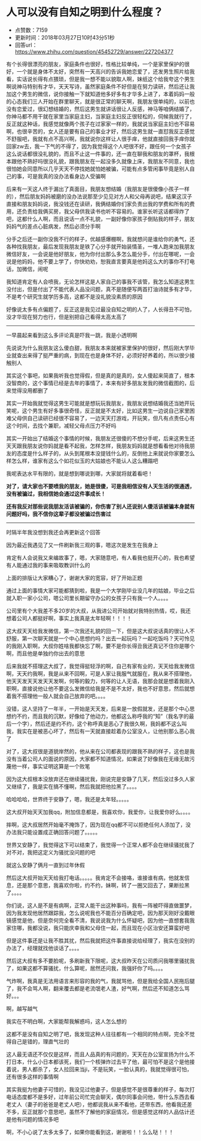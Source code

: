 # 人可以没有自知之明到什么程度？
- 点赞数：7159
- 更新时间：2018年03月27日10时43分51秒
- 回答url：https://www.zhihu.com/question/45452729/answer/227204377
<body>
 <p data-pid="fZMVyFRB">有个长得很漂亮的朋友，家庭条件也很好，性格比较单纯，一个是家里保护的很好，一个就是身体不太好，突然有一天高兴的告诉我她恋爱了，还发男生照片给我看，实话说长得有点猥琐，但是我一想不能以貌取人啊，妹纸这个给我夸这个男生啊说神马特别有才华，天天写诗，虽然家庭条件不好但是在努力读研，然后还让我加这个男生的微信，说你接触一下就知道他多好多有才华多上进了，本着妈妈一般的心态我们三人开始在群里聊天，就是很正常的聊天啊，我朋友很单纯的，以前也没有恋爱过，很幻想结婚的，然后这男生就讲话很让人反感，神马等咱俩结婚了，你神马都不用干就在家里当家庭主妇，当家庭主妇反正很轻松的，伺候我就行了，反正就这种话，我感觉就像两个孩子在过家家一样的，我就说当家庭主妇也不容易啊，也很辛苦的，女人还是要有自己的事业才好，然后这男生就一直怼我反正感觉不舒服吧，我就有点不高兴啊，我就说你这样让人很手痒，他就直接回我手痒你就回家zw去，我一下气的不得了，因为我觉得这个人吧很不好，跟任何一个女孩子这么说话都很没礼貌的，而且不止这一件事的，还一直在聊我和朋友的罩杯，我根本跟他不熟好吗很没礼貌，跟我朋友在一起没多久就像上床，我朋友不同意，我也很怕她会同意所以几乎天天不停找她就怕她被骗，可能有点多管闲事毕竟是别人自己的事，可是我真的没办法看身边人受骗啊</p>
 <p data-pid="5T4TPsRW">后来有一天这人终于漏出了真面目，我朋友想结婚（我朋友是很傻像小孩子一样的），然后朋友妈妈被磨的没办法说那至少见见对方人和父母再说吧，结果这汉子直接和朋友妈妈说，我没钱还在读研，我俩结婚你们家负责出我的学费和所有的费用，还负责给我俩买房，我父母供我读书也听不容易的。谁家长听这话都得炸了吧，这都什么人啊，而且说话一点不礼貌，一副好像你家孩子倒贴我的样子，朋友妈妈气的差点心脏病发，然后必须分手啊</p>
 <p data-pid="47SRlVFW">分手之后还一副你没我不行的样子，优越感爆棚啊，我就想问是谁给你的勇气，还各种找我朋友，最后发现我朋友是铁了心分手就开始装情圣，一堆人跑来加我朋友微信好友，一会说是他好朋友，他为你付出那么多怎么能分手，付出在哪呢，一会说是他妈妈，他不要上学了，你快劝劝，恕我直言要真是他妈这么大的事你不打电话，加微信，闹呢</p>
 <p data-pid="udGGWjBN">我知道肯定有人会喷我，无论怎样这是人家自己的事我不该管，我怎么知道这男生没付出，但是付出了不能代表人品没问题，真不是随便写两首打油诗就多有才华，不是考个研究生就学历多高，这都不是没礼貌没素质的原因</p>
 <p data-pid="Ls-fIe-w">好像说太多有点偏题了，反正这是我见过最没自知之明的人了，人长得丑不可怕，没才华现在努力也行，但是别把自己看得太高太高了</p>
 <hr>
 <p data-pid="cSV3K8Eh">一早晨起来看到这么多评论真是吓我一跳，我是小透明啊</p>
 <p data-pid="7JySdIZq">先说说为什么我朋友这么傻白甜，我朋友本来就被家里保护的很好，然后刚大学毕业就查出来得了挺严重的病，到现在也是身体不好，必须好好养着的，所以很少接触别人</p>
 <p data-pid="kQGGpNBh">其实这个事吧，如果我听我也觉得假，但是真的是真的，女人傻起来简直了，根本没智商的，这个事情已经是去年的事情了，本来有好多朋友发我的微信截图的，后来觉得没用都删了</p>
 <p data-pid="Yiev61pf">其实一开始我就觉得这男生可能就是想玩玩我朋友，我朋友说想结婚我还当她开玩笑呢，这个男生有好多事很奇怪，反正就是不太好，比如这男生一边说自己家里困难父母供自己读研已经很不容易了，一边天天打游戏，开玩笑，但凡有点责任心有这个时间，去找个兼职，减轻父母点压力不好吗</p>
 <p data-pid="XqJXM7GS">其实一开始出了结婚这个事情的时候，我朋友还很傻的不想分手呢，后来这男生还天天跟我朋友说你妈就是看不起我，怎样怎样，我朋友妈妈就是想看看他对待我朋友的态度是什么样子的，从头到尾根本没提钱什么的，反倒他上来就说你家要怎么样怎么样，谁家有这么个如花似玉的大姑娘也不能认人这么糟蹋吧</p>
 <p data-pid="7JT0cWr3">我呢表达水平有限的，就是想到哪说到哪，大家就将就着看吧！</p>
 <p data-pid="c8iByuUh"><b>对了，请大家也不要喷我的朋友，她是很傻，可是我相信没有人天生活的很通透，没有被骗过，我相信她会通过这件事成长！</b></p>
 <p data-pid="pF4la-D8"><b>还有我反对那些说我朋友活该被骗的，你伤害了别人还说别人傻活该被骗本身就有问题好吗，我不信你这辈子都没被骗过伤害过</b></p>
 <hr>
 <p data-pid="ZHcUx3mt">时隔半年我没想到我还会再更新这个回答</p>
 <p data-pid="dKeeA4ET">因为最近我遇见了又一件刷新我三观的事，嗯这次是发生在我身上</p>
 <p data-pid="h7MM7CVV">肯定有人会说我又来编故事了，嗯，大家随意吧，有人看我也挺开心的，我也希望有人能通过我的事来吸取教训什么的</p>
 <p data-pid="2xyq7pUh">上面的排版让大家糟心了，谢谢大家的宽容，好了开始正题</p>
 <p data-pid="yFqhqiJf">通过上面的事情大家可能都猜到啦，我是一个大学刚毕业没几年的姑娘，毕业之后就入职一家小公司，嗯公司里长期留守办公的女孩子只有我一个人。。。。</p>
 <p data-pid="wNgC-3L-">公司里有个大我差不多20岁的大叔，从我进公司开始就对我特别热情，哎，我还想着公司人都挺好啊，事实上我真是太年轻啊！！！！</p>
 <p data-pid="f_0f5gS4">这大叔天天给我发微信，第一次我还礼貌的回一下，但是这大叔说话真的很让人不舒服，第一次聊天就是一个中心思想约吗？出去一起玩吗？一起吃饭吗？天可怜见的我刚入职啊，大叔你姓啥我都快忘了啊，要不是你长得丑我还真记不住你是哪个啊，而且他是单独约你出去的意思</p>
 <p data-pid="2EYY6Rbl">后来我就不搭理这大叔了，我觉得挺轻浮的啊，自己有家有业的，天天给我发微信啊，天天约我啊，我是从来不回啊，可是人家让我服气就服在，我从来不搭理他，他天天发天天发天天发啊，何等的毅力，何等的让人无语，我那会就是想着我刚入职啊，直接说他让他不要这么发微信给我是不是不太好，我也不好意思，然后就想着我不搭理他一般人就会自己放弃的吧。。。。</p>
 <p data-pid="6zAQ-FCM">没错，这人坚持了一年半，一开始是天天发，后来是一放假就发，还是那个中心思想约不约，而且我的沉默，好像给了他动力，他都这么称呼我的“知”（我名字的最后一个字），然后还是约不约，这个称呼真是恶心了我很久啊，我妈都不这么叫我，我实在是被恶心坏了，然后有一天就直接趁着办公室没人，让他别那么恶心我了</p>
 <p data-pid="eOZVJ0Ry">对了，这大叔很是道貌岸然的，他从来在公司都表现的跟我不熟的样子，这也是我没有当着公司人的面说的原因，大家都不知道情况，如果说了好像我在无缘无故污蔑他一样，事实证明这算是一个败笔</p>
 <p data-pid="UBEwd--I">因为这大叔根本没放弃还在继续骚扰我，刚说完是安静了几天，然后没过多久人家又继续了，我是实在搞不懂啊，然后我就把他拉黑了。。。。</p>
 <p data-pid="TxKCWRat">哈哈哈哈，世界终于安静了，嗯，我还是太年轻。。。。。</p>
 <p data-pid="kJU1zeBr">这大叔开始天天加我qq，附加信息都是，我喜欢你，我爱你，让我爱你好么。。。。</p>
 <p data-pid="vVKdK0cA">摔啊，这大叔居然开始毫不掩饰了，因为现在qq都不可以拒绝任何人添加了，没办法我只能设置成正确回答问题了。。。。。</p>
 <p data-pid="eUGXVipP">世界又安静了，我觉得这下可以结束了，我觉得一个正常人都不会在继续骚扰我了对不对，我把这定义为骚扰没问题的吧</p>
 <p data-pid="uCi_7KR6">就这么安静了俩月一直到过年休假</p>
 <p data-pid="Tw5h27B1">然后这大叔开始天天给我打电话。。。。。我肯定不会接咯，谁接谁有病，他就发信息，还是那个意思，我喜欢你啦，约不约，妹啊，转了一圈又回去了，果断拉黑了。。。。</p>
 <p data-pid="3IiwvD92">你们说，这人是不是有病啊，正常人能干出这种事吗，我有一阵被吓得直做噩梦，因为我发现他居然跟踪我，怎么说呢我也不能百分百确定吧，因为那天刚好没戴眼镜感觉是他，但是奈何完全看不清，我说说我为什么怀疑吧，因为他一直想套我我家住哪，我都没说，我只能庆幸我和父母住一起，而且现在小区治安还算蛮好吧</p>
 <p data-pid="Xhz3mI7k">但是这件事还是让我不胜其扰，然后我就把这件事直接说给经理了，我实在没别的办法了，经理就找他谈话了。。。。</p>
 <p data-pid="9vKxb6Fq">然后这大叔有多不要脸呢，多刷新我下限呢，这大叔昨天在公司质问我哪里骚扰我了，如果这都不算骚扰，什么算呢，居然还问我，我强奸你了吗。。。。</p>
 <p data-pid="9VxAuQY8">气炸啊，我真是无法用语言来形容的我的气，我就骂他，但是我给全国人民拖后腿了，我不会骂人啊，翻来覆去都是老流氓老人渣，好气啊，然后还不知道怎么骂好。。。</p>
 <p data-pid="buupXRMN">啊，越写越气</p>
 <p data-pid="e7QB3j53">我实在不明白啊，大家能帮我解惑吗，这人怎么想的</p>
 <p data-pid="oQcOrMIq">这都不是没有自知之明了吧，我发现这种人往往都有一个相同的特点啊，完全不觉得自己是错的，理直气壮的</p>
 <p data-pid="UNA-5gKj">这人最无语还不仅仅是这样，而且人品真的有问题的，天天在办公室宣扬为什么不打日本，什么小日本都该死，我们一个核弹炸过去平了他，最可怕不是这个是他接着说，男人都杀了，女人拉回来当ji，不是玩笑，一脸认真的，我就觉得很可怕，还有很多这样的事情啊</p>
 <p data-pid="RO0da2ls">其实我挺为他妻子可惜的，我没见过他妻子，但是感觉不是很尊重的样子，每次打电话态度都不是多好，过年前公司忙完会聊天，偶尔同事会问他，带什么东西去看老丈人（妻子的爸爸是老丈人吧），他都说我从来不看他，还带东西，他看我还差不多，反正就那个意思吧，虽然不了解他的家庭情况，但是感觉这样的人品估计还是他有问题的情况多吧</p>
 <p data-pid="CiWDfI9b">啊，不小心说了太多太多了，如果你能看到这，谢谢啦！！么么哒！！！</p>
</body>